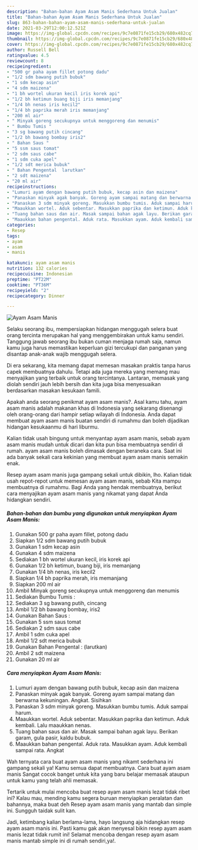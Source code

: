 ```yaml
---
description: "Bahan-bahan Ayam Asam Manis Sederhana Untuk Jualan"
title: "Bahan-bahan Ayam Asam Manis Sederhana Untuk Jualan"
slug: 863-bahan-bahan-ayam-asam-manis-sederhana-untuk-jualan
date: 2021-03-29T12:00:12.521Z
image: https://img-global.cpcdn.com/recipes/9c7e0871fe15cb29/680x482cq70/ayam-asam-manis-foto-resep-utama.jpg
thumbnail: https://img-global.cpcdn.com/recipes/9c7e0871fe15cb29/680x482cq70/ayam-asam-manis-foto-resep-utama.jpg
cover: https://img-global.cpcdn.com/recipes/9c7e0871fe15cb29/680x482cq70/ayam-asam-manis-foto-resep-utama.jpg
author: Russell Bell
ratingvalue: 4.5
reviewcount: 8
recipeingredient:
- "500 gr paha ayam fillet potong dadu"
- "1/2 sdm bawang putih bubuk"
- "1 sdm kecap asin"
- "4 sdm maizena"
- "1 bh wortel ukuran kecil iris korek api"
- "1/2 bh ketimun buang biji iris memanjang"
- "1/4 bh nenas iris kecil2"
- "1/4 bh paprika merah iris memanjang"
- "200 ml air"
- " Minyak goreng secukupnya untuk menggoreng dan menumis"
- " Bumbu Tumis "
- "3 sg bawang putih cincang"
- "1/2 bh bawang bombay iris2"
- " Bahan Saus "
- "5 ssm saus tomat"
- "2 sdm saus cabe"
- "1 sdm cuka apel"
- "1/2 sdt merica bubuk"
- " Bahan Pengental  larutkan"
- "2 sdt maizena"
- "20 ml air"
recipeinstructions:
- "Lumuri ayam dengan bawang putih bubuk, kecap asin dan maizena"
- "Panaskan minyak agak banyak. Goreng ayam sampai matang dan berwarna kekuningan. Angkat. Sisihkan"
- "Panaskan 3 sdm minyak goreng. Masukkan bumbu tumis. Aduk sampai harum."
- "Maaukkan wortel. Aduk sebentar. Masukkan paprika dan ketimun. Aduk kembali. Lalu maaukkan nenas."
- "Tuang bahan saus dan air. Masak sampai bahan agak layu. Berikan garam, gula pasir, kaldu bubuk."
- "Maaukkan bahan pengental. Aduk rata. Masukkan ayam. Aduk kembali sampai rata. Angkat"
categories:
- Resep
tags:
- ayam
- asam
- manis

katakunci: ayam asam manis 
nutrition: 132 calories
recipecuisine: Indonesian
preptime: "PT22M"
cooktime: "PT36M"
recipeyield: "2"
recipecategory: Dinner

---
```



![Ayam Asam Manis](https://img-global.cpcdn.com/recipes/9c7e0871fe15cb29/680x482cq70/ayam-asam-manis-foto-resep-utama.jpg)

Selaku seorang ibu, mempersiapkan hidangan menggugah selera buat orang tercinta merupakan hal yang menggembirakan untuk kamu sendiri. Tanggung jawab seorang ibu bukan cuman menjaga rumah saja, namun kamu juga harus memastikan keperluan gizi tercukupi dan panganan yang disantap anak-anak wajib menggugah selera.

Di era  sekarang, kita memang dapat memesan masakan praktis tanpa harus capek membuatnya dahulu. Tetapi ada juga mereka yang memang mau menyajikan yang terbaik untuk orang tercintanya. Lantaran, memasak yang diolah sendiri jauh lebih bersih dan kita juga bisa menyesuaikan berdasarkan masakan kesukaan famili. 



Apakah anda seorang penikmat ayam asam manis?. Asal kamu tahu, ayam asam manis adalah makanan khas di Indonesia yang sekarang disenangi oleh orang-orang dari hampir setiap wilayah di Indonesia. Anda dapat membuat ayam asam manis buatan sendiri di rumahmu dan boleh dijadikan hidangan kesukaanmu di hari liburmu.

Kalian tidak usah bingung untuk menyantap ayam asam manis, sebab ayam asam manis mudah untuk dicari dan kita pun bisa membuatnya sendiri di rumah. ayam asam manis boleh dimasak dengan beraneka cara. Saat ini ada banyak sekali cara kekinian yang membuat ayam asam manis semakin enak.

Resep ayam asam manis juga gampang sekali untuk dibikin, lho. Kalian tidak usah repot-repot untuk memesan ayam asam manis, sebab Kita mampu membuatnya di rumahmu. Bagi Anda yang hendak membuatnya, berikut cara menyajikan ayam asam manis yang nikamat yang dapat Anda hidangkan sendiri.

<!--inarticleads1-->

##### Bahan-bahan dan bumbu yang digunakan untuk menyiapkan Ayam Asam Manis:

1. Gunakan 500 gr paha ayam fillet, potong dadu
1. Siapkan 1/2 sdm bawang putih bubuk
1. Gunakan 1 sdm kecap asin
1. Gunakan 4 sdm maizena
1. Sediakan 1 bh wortel ukuran kecil, iris korek api
1. Gunakan 1/2 bh ketimun, buang biji, iris memanjang
1. Gunakan 1/4 bh nenas, iris kecil2
1. Siapkan 1/4 bh paprika merah, iris memanjang
1. Siapkan 200 ml air
1. Ambil  Minyak goreng secukupnya untuk menggoreng dan menumis
1. Sediakan  Bumbu Tumis :
1. Sediakan 3 sg bawang putih, cincang
1. Ambil 1/2 bh bawang bombay, iris2
1. Gunakan  Bahan Saus :
1. Gunakan 5 ssm saus tomat
1. Sediakan 2 sdm saus cabe
1. Ambil 1 sdm cuka apel
1. Ambil 1/2 sdt merica bubuk
1. Gunakan  Bahan Pengental : (larutkan)
1. Ambil 2 sdt maizena
1. Gunakan 20 ml air




<!--inarticleads2-->

##### Cara menyiapkan Ayam Asam Manis:

1. Lumuri ayam dengan bawang putih bubuk, kecap asin dan maizena
1. Panaskan minyak agak banyak. Goreng ayam sampai matang dan berwarna kekuningan. Angkat. Sisihkan
1. Panaskan 3 sdm minyak goreng. Masukkan bumbu tumis. Aduk sampai harum.
1. Maaukkan wortel. Aduk sebentar. Masukkan paprika dan ketimun. Aduk kembali. Lalu maaukkan nenas.
1. Tuang bahan saus dan air. Masak sampai bahan agak layu. Berikan garam, gula pasir, kaldu bubuk.
1. Maaukkan bahan pengental. Aduk rata. Masukkan ayam. Aduk kembali sampai rata. Angkat




Wah ternyata cara buat ayam asam manis yang nikamt sederhana ini gampang sekali ya! Kamu semua dapat membuatnya. Cara buat ayam asam manis Sangat cocok banget untuk kita yang baru belajar memasak ataupun untuk kamu yang telah ahli memasak.

Tertarik untuk mulai mencoba buat resep ayam asam manis lezat tidak ribet ini? Kalau mau, mending kamu segera buruan menyiapkan peralatan dan bahannya, maka buat deh Resep ayam asam manis yang mantab dan simple ini. Sungguh taidak sulit kan. 

Jadi, ketimbang kalian berlama-lama, hayo langsung aja hidangkan resep ayam asam manis ini. Pasti kamu gak akan menyesal bikin resep ayam asam manis lezat tidak rumit ini! Selamat mencoba dengan resep ayam asam manis mantab simple ini di rumah sendiri,ya!.

